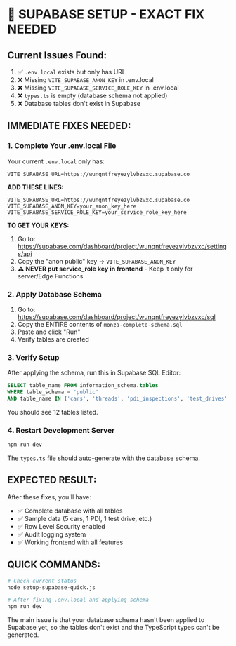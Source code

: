 # 🚨 SUPABASE SETUP - EXACT FIX NEEDED

## Current Issues Found:
1. ✅ `.env.local` exists but only has URL
2. ❌ Missing `VITE_SUPABASE_ANON_KEY` in .env.local
3. ❌ Missing `VITE_SUPABASE_SERVICE_ROLE_KEY` in .env.local  
4. ❌ `types.ts` is empty (database schema not applied)
5. ❌ Database tables don't exist in Supabase

## IMMEDIATE FIXES NEEDED:

### 1. Complete Your .env.local File
Your current `.env.local` only has:
```
VITE_SUPABASE_URL=https://wunqntfreyezylvbzvxc.supabase.co
```

**ADD THESE LINES:**
```
VITE_SUPABASE_URL=https://wunqntfreyezylvbzvxc.supabase.co
VITE_SUPABASE_ANON_KEY=your_anon_key_here
VITE_SUPABASE_SERVICE_ROLE_KEY=your_service_role_key_here
```

**TO GET YOUR KEYS:**
1. Go to: https://supabase.com/dashboard/project/wunqntfreyezylvbzvxc/settings/api
2. Copy the "anon public" key → `VITE_SUPABASE_ANON_KEY`
3. **⚠️ NEVER put service_role key in frontend** - Keep it only for server/Edge Functions

### 2. Apply Database Schema
1. Go to: https://supabase.com/dashboard/project/wunqntfreyezylvbzvxc/sql
2. Copy the ENTIRE contents of `monza-complete-schema.sql`
3. Paste and click "Run"
4. Verify tables are created

### 3. Verify Setup
After applying the schema, run this in Supabase SQL Editor:
```sql
SELECT table_name FROM information_schema.tables 
WHERE table_schema = 'public' 
AND table_name IN ('cars', 'threads', 'pdi_inspections', 'test_drives', 'audit_log');
```

You should see 12 tables listed.

### 4. Restart Development Server
```bash
npm run dev
```

The `types.ts` file should auto-generate with the database schema.

## EXPECTED RESULT:
After these fixes, you'll have:
- ✅ Complete database with all tables
- ✅ Sample data (5 cars, 1 PDI, 1 test drive, etc.)
- ✅ Row Level Security enabled
- ✅ Audit logging system
- ✅ Working frontend with all features

## QUICK COMMANDS:
```bash
# Check current status
node setup-supabase-quick.js

# After fixing .env.local and applying schema
npm run dev
```

The main issue is that your database schema hasn't been applied to Supabase yet, so the tables don't exist and the TypeScript types can't be generated.
